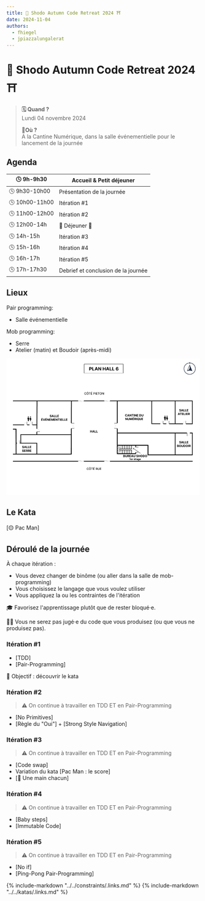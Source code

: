 ```yaml
---
title: 🍂 Shodo Autumn Code Retreat 2024 ⛩️
date: 2024-11-04
authors:
  - fhiegel
  - jpiazzalungalerat
---
```


# 🍂 Shodo Autumn Code Retreat 2024 ⛩️

> **🗓️ Quand ?** <br> Lundi 04 novembre 2024
>
> **📍Où ?**
> <br> A la Cantine Numérique, dans la salle événementielle pour le lancement de la journée
<!-- more -->

## Agenda

| 🕓 9h-9h30     | Accueil & Petit déjeuner            |
|----------------|-------------------------------------|
| 🕓 9h30-10h00  | Présentation de la journée          |
| 🕓 10h00-11h00 | Itération \#1                       |
| 🕓 11h00-12h00 | Itération \#2                       |
| 🕓 12h00-14h   | 🍕 Déjeuner 🍕                      |
| 🕓 14h-15h     | Itération \#3                       |
| 🕓 15h-16h     | Itération \#4                       |
| 🕓 16h-17h     | Itération \#5                       |
| 🕓 17h-17h30   | Debrief et conclusion de la journée |

## Lieux

Pair programming:

- Salle événementielle

Mob programming:

- Serre
- Atelier (matin) et Boudoir (après-midi)

![](../../assets/images/events/plan-halle-6.jpg)

## Le Kata

[🟡 Pac Man]

## Déroulé de la journée

À chaque itération :

- Vous devez changer de binôme (ou aller dans la salle de mob-programming)
- Vous choisissez le langage que vous voulez utiliser
- Vous appliquez la ou les contraintes de l'itération
 
🎓 Favorisez l'apprentissage plutôt que de rester bloqué·e.

🧑‍⚖️ Vous ne serez pas jugé·e du code que vous produisez (ou que vous ne produisez pas).

### Itération \#1

- [TDD]
- [Pair-Programming]

🎯 Objectif : découvrir le kata

### Itération \#2

> :warning: On continue à travailler en TDD ET en Pair-Programming

- [No Primitives]
- [Règle du "Oui"] + [Strong Style Navigation]

### Itération \#3

> :warning: On continue à travailler en TDD ET en Pair-Programming

- [Code swap] 
- Variation du kata [Pac Man : le score]
- [🖖 Une main chacun]

### Itération \#4

> :warning: On continue à travailler en TDD ET en Pair-Programming

- [Baby steps]
- [Immutable Code]

### Itération \#5

> :warning: On continue à travailler en TDD ET en Pair-Programming

- [No if]
- [Ping-Pong Pair-Programming]

{% include-markdown "../../constraints/.links.md" %}
{% include-markdown "../../katas/.links.md" %}